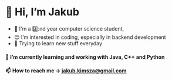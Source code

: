    # **👋 Hi, I’m Jakub**
  - :dizzy: I'm a 2️⃣:nd year computer science student,
  - :blush: I’m interested in coding, especially in backend development
  - :star2: Trying to learn new stuff everyday
#### 🌱 I’m currently learning and working with Java, C++ and Python
#### 📫 How to reach me -> jakub.kimsza@gmail.com

<!---
JacobK1337/JacobK1337 is a ✨ special ✨ repository because its `README.md` (this file) appears on your GitHub profile.
You can click the Preview link to take a look at your changes.
--->
